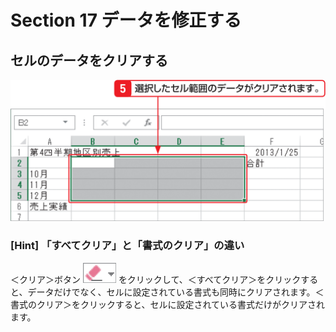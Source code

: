 # Section 17 データを修正する

## セルのデータをクリアする

![](006.png)

### [Hint] 「すべてクリア」と「書式のクリア」の違い

＜クリア＞ボタン ![](icon_clear.png) をクリックして、＜すべてクリア＞をクリックすると、データだけでなく、セルに設定されている書式も同時にクリアされます。＜書式のクリア＞をクリックすると、セルに設定されている書式だけがクリアされます。
